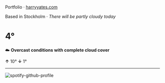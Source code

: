 Portfolio · [harryyates.com](https://harryyates.com)

<!-- WEATHER_START -->
Based in Stockholm · *There will be partly cloudy today*

# 4°
☁️ **Overcast conditions with complete cloud cover**

**↑** 10° **↓** 1°

---
<!-- WEATHER_END -->

<p align="left">
  <a>
    <img src="https://spotify-github-profile.kittinanx.com/api/view?uid=bigbello&cover_image=true&theme=natemoo-re&show_offline=true&background_color=121212&interchange=false&bar_color=53b14f&bar_color_cover=false" alt="spotify-github-profile">
  </a>
</p>